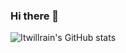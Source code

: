 ### Hi there 👋

![Itwillrain's GitHub stats](https://github-readme-stats.vercel.app/api?username=itwillrain&show_icons=true&count_private=true&theme=synthwave)

<!--
**itwillrain/itwillrain** is a ✨ _special_ ✨ repository because its `README.md` (this file) appears on your GitHub profile.


Here are some ideas to get you started:

- 🔭 I’m currently working on ...
- 🌱 I’m currently learning ...
- 👯 I’m looking to collaborate on ...
- 🤔 I’m looking for help with ...
- 💬 Ask me about ...
- 📫 How to reach me: ...
- 😄 Pronouns: ...
- ⚡ Fun fact: ...
-->
